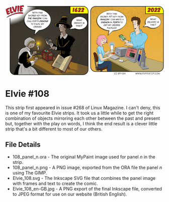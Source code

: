 ![Elvie comic strip #108](Elvie_108_en-GB.jpg)

Elvie #108
==========
This strip first appeared in issue #268 of Linux Magazine. I can't deny, this is one of my favourite Elvie strips. It took us a little while to get the right combination of objects mirroring each other between the past and present but, together with the play on words, I think the end result is a clever little strip that's a bit different to most of our others.

File Details
------------
* 108_panel_n.ora         - The original MyPaint image used for panel _n_ in the strip.
* 108_panel_n.png         - A PNG image, exported from the ORA file the panel _n_ using The GIMP.
* Elvie_108.svg           - The Inkscape SVG file that combines the panel image with frames and text to create the comic.
* Elvie_108_en-GB.jpg     - A PNG export of the final Inkscape file, converted to JPEG format for use on our website (British English).

